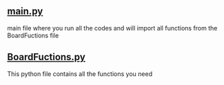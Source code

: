 ## [main.py](main.py)

main file where you run all the codes and will import all functions from the BoardFuctions file

## [BoardFuctions.py](BoardFuctions.py)

This python file contains all the functions you need
